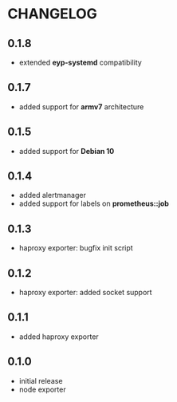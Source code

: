 # CHANGELOG

## 0.1.8

* extended **eyp-systemd** compatibility

## 0.1.7

* added support for **armv7** architecture

## 0.1.5

* added support for **Debian 10**

## 0.1.4

* added alertmanager
* added support for labels on **prometheus::job**

## 0.1.3

* haproxy exporter: bugfix init script

## 0.1.2

* haproxy exporter: added socket support

## 0.1.1

* added haproxy exporter

## 0.1.0

* initial release
* node exporter
